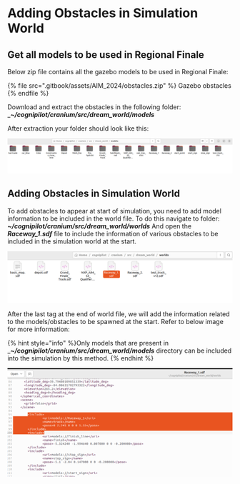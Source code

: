 # Adding Obstacles in Simulation World

## Get all models to be used in Regional Finale
Below zip file contains all the gazebo models to be used in Regional Finale:

{% file src=".gitbook/assets/AIM_2024/obstacles.zip" %}
Gazebo obstacles
{% endfile %}

Download and extract the obstacles in the following folder: __**~/cognipilot/cranium/src/dream_world/models**_

After extraction your folder should look like this:

![](.gitbook/assets/AIM_2024/model_dir.png)

## Adding Obstacles in Simulation World

To add obstacles to appear at start of simulation, you need to add model information to be included in the world file. To do this navigate to folder:  _**~/cognipilot/cranium/src/dream_world/worlds**_
And open the _**Raceway_1.sdf**_ file to include the information of various obstacles to be included in the simulation world at the start.

![](.gitbook/assets/AIM_2024/world_dir.png)

After the last _</scene>_ tag at the end of world file, we will add the information related to the models/obstacles to be spawned at the start. Refer to below image for more information:

{% hint style="info" %}Only models that are present in __**~/cognipilot/cranium/src/dream_world/models**_ directory can be included into the simulation by this method. {% endhint %}

![](.gitbook/assets/AIM_2024/world_file.png)

